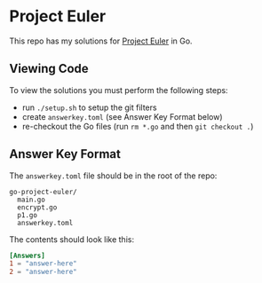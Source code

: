 # Project Euler

This repo has my solutions for [Project Euler](https://projecteuler.net/) in Go.

## Viewing Code

To view the solutions you must perform the following steps:
- run `./setup.sh` to setup the git filters
- create `answerkey.toml` (see Answer Key Format below)
- re-checkout the Go files (run `rm *.go` and then `git checkout .`)

## Answer Key Format

The `answerkey.toml` file should be in the root of the repo:

```
go-project-euler/
  main.go
  encrypt.go
  p1.go
  answerkey.toml
```

The contents should look like this:

```toml
[Answers]
1 = "answer-here"
2 = "answer-here"
```

